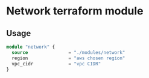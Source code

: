 # Network terraform module
## Usage
```terraform
module "network" {
  source               = "./modules/network"
  region               = "aws chosen region"
  vpc_cidr             = "vpc CIDR"
}
```
